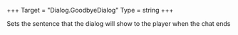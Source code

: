 +++
Target = "Dialog.GoodbyeDialog"
Type = string
+++

Sets the sentence that the dialog will show to the player when the chat ends